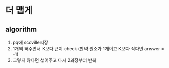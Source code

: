더 맵게
===

## algorithm

1. pq에 scoville저장
2. 1개씩 빼주면서 K보다 큰지 check
   (만약 원소가 1개이고 K보다 작다면 answer = -1)
3. 그렇지 않다면 섞어주고 다시 2과정부터 반복
